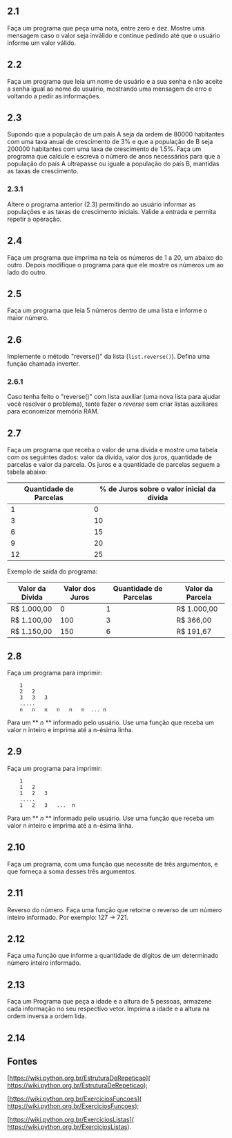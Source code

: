 ## 2.1

Faça um programa que peça uma nota, entre zero e dez. Mostre uma mensagem caso o
valor seja inválido e continue pedindo até que o usuário informe um valor válido.

## 2.2

Faça um programa que leia um nome de usuário e a sua senha e não aceite a senha
igual ao nome do usuário, mostrando uma mensagem de erro e voltando a pedir as
informações.

## 2.3

Supondo que a população de um país A seja da ordem de 80000 habitantes com uma
taxa anual de crescimento de 3% e que a população de B seja 200000 habitantes com
uma taxa de crescimento de 1.5%. Faça um programa que calcule e escreva o número
de anos necessários para que a população do país A ultrapasse ou iguale a
população do país B, mantidas as taxas de crescimento.

### 2.3.1

Altere o programa anterior (2.3) permitindo ao usuário informar as
populações e as taxas de crescimento iniciais. Valide a entrada e permita repetir
a operação.

## 2.4

Faça um programa que imprima na tela os números de 1 a 20, um abaixo do outro.
Depois modifique o programa para que ele mostre os números um ao lado do outro.

## 2.5

Faça um programa que leia 5 números dentro de uma lista e 
informe o maior número.

## 2.6

Implemente o método "reverse()" da lista (`list.reverse()`). Defina uma
função chamada inverter.

### 2.6.1

Caso tenha feito o "reverse()" com lista auxiliar (uma nova lista para
ajudar você resolver o problema), tente fazer o *reverse* sem criar listas
auxiliares para economizar memória RAM.

## 2.7

Faça um programa que receba o valor de uma dívida e mostre uma tabela com os
seguintes dados: valor da dívida, valor dos juros, quantidade de parcelas e valor
da parcela. Os juros e a quantidade de parcelas seguem a tabela abaixo:

| Quantidade de Parcelas | % de Juros sobre o valor inicial da dívida |
|------------------------|--------------------------------------------|
|1                       |0                                           |
|3                       |10                                          |
|6                       |15                                          |
|9                       |20                                          |
|12                      |25                                          |

Exemplo de saída do programa:

| Valor da Dívida | Valor dos Juros | Quantidade de Parcelas | Valor da Parcela |
|-----------------|-----------------|------------------------|------------------|
| R$ 1.000,00     | 0               | 1                      | R$  1.000,00     |
| R$ 1.100,00     | 100             | 3                      | R$    366,00     |
| R$ 1.150,00     | 150             | 6                      | R$    191,67     |


## 2.8

Faça um programa para imprimir:
```
    1
    2   2
    3   3   3
    .....
    n   n   n   n   n   n  ... n
```
Para um ** *n* ** informado pelo usuário. Use uma função que receba um valor n
inteiro e imprima até a n-ésima linha.

## 2.9

Faça um programa para imprimir:
```
    1
    1   2
    1   2   3
    .....
    1   2   3   ...  n
```
Para um ** *n* ** informado pelo usuário. Use uma função que receba um valor n
inteiro e imprima até a n-ésima linha.

## 2.10

Faça um programa, com uma função que necessite de três argumentos, e que forneça
a soma desses três argumentos.

## 2.11

Reverso do número. Faça uma função que retorne o reverso de um número inteiro
informado. Por exemplo: 127 -> 721.

## 2.12

Faça uma função que informe a quantidade de dígitos de um determinado número
inteiro informado.

## 2.13

Faça um Programa que peça a idade e a altura de 5 pessoas, armazene cada informação
no seu respectivo vetor. Imprima a idade e a altura na ordem inversa a ordem lida.

## 2.14

## Fontes

[https://wiki.python.org.br/EstruturaDeRepeticao](
https://wiki.python.org.br/EstruturaDeRepeticao);

[https://wiki.python.org.br/ExerciciosFuncoes](
https://wiki.python.org.br/ExerciciosFuncoes);

[https://wiki.python.org.br/ExerciciosListas](
https://wiki.python.org.br/ExerciciosListas).
